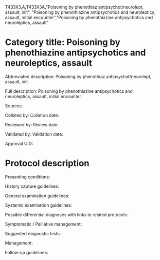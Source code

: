 T433X3,A,T433X3A,"Poisoning by phenothiaz antipsychot/neurolept, assault, init", "Poisoning by phenothiazine antipsychotics and neuroleptics, assault, initial encounter","Poisoning by phenothiazine antipsychotics and neuroleptics, assault"
# Category title: Poisoning by phenothiazine antipsychotics and neuroleptics, assault

Abbreviated description: Poisoning by phenothiaz antipsychot/neurolept, assault, init

Full description: Poisoning by phenothiazine antipsychotics and neuroleptics, assault, initial encounter

Sources:

Collated by:
Collation date:

Reviewed by:
Review date:

Validated by:
Validation date:

Approval UID:

# Protocol description

Presenting conditions:

History capture guidelines:

General examination guidelines:

Systemic examination guidelines:

Possible differential diagnoses with links to related protocols:

Symptomatic / Palliative management:

Suggested diagnostic tests:

Management:

Follow-up guidelines:

